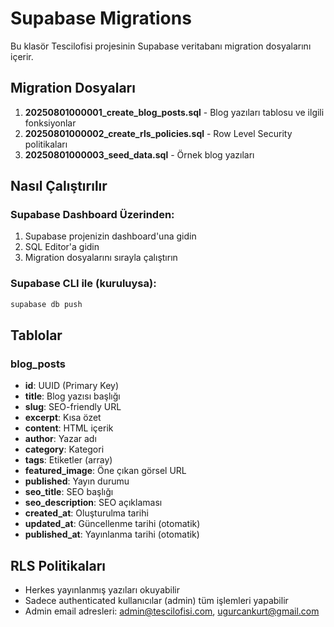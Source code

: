 # Supabase Migrations

Bu klasör Tescilofisi projesinin Supabase veritabanı migration dosyalarını içerir.

## Migration Dosyaları

1. **20250801000001_create_blog_posts.sql** - Blog yazıları tablosu ve ilgili fonksiyonlar
2. **20250801000002_create_rls_policies.sql** - Row Level Security politikaları  
3. **20250801000003_seed_data.sql** - Örnek blog yazıları

## Nasıl Çalıştırılır

### Supabase Dashboard Üzerinden:
1. Supabase projenizin dashboard'una gidin
2. SQL Editor'a gidin
3. Migration dosyalarını sırayla çalıştırın

### Supabase CLI ile (kuruluysa):
```bash
supabase db push
```

## Tablolar

### blog_posts
- **id**: UUID (Primary Key)
- **title**: Blog yazısı başlığı
- **slug**: SEO-friendly URL
- **excerpt**: Kısa özet
- **content**: HTML içerik
- **author**: Yazar adı
- **category**: Kategori
- **tags**: Etiketler (array)
- **featured_image**: Öne çıkan görsel URL
- **published**: Yayın durumu
- **seo_title**: SEO başlığı
- **seo_description**: SEO açıklaması
- **created_at**: Oluşturulma tarihi
- **updated_at**: Güncellenme tarihi (otomatik)
- **published_at**: Yayınlanma tarihi (otomatik)

## RLS Politikaları

- Herkes yayınlanmış yazıları okuyabilir
- Sadece authenticated kullanıcılar (admin) tüm işlemleri yapabilir
- Admin email adresleri: admin@tescilofisi.com, ugurcankurt@gmail.com